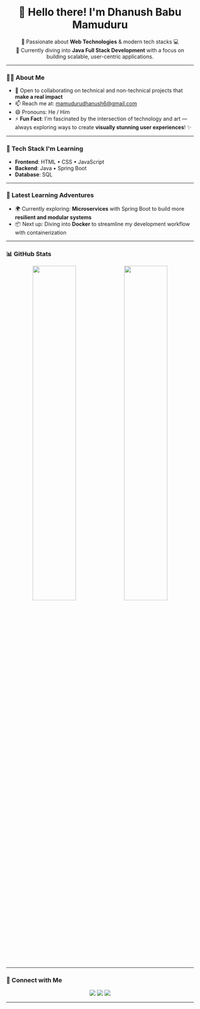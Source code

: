 <h1 align="center">👋 Hello there! I'm Dhanush Babu Mamuduru</h1>

<p align="center">
  👀 Passionate about <strong>Web Technologies</strong> & modern tech stacks 💻 <br>
  🌱 Currently diving into <strong>Java Full Stack Development</strong> with a focus on building scalable, user-centric applications.
</p>

---

### 👨‍💻 About Me
- 🤝 Open to collaborating on technical and non-technical projects that **make a real impact**  
- 📫 Reach me at: [mamudurudhanush6@gmail.com](mailto:mamudurudhanush6@gmail.com)  
- 😄 Pronouns: He / Him  
- ⚡ **Fun Fact**: I'm fascinated by the intersection of technology and art — always exploring ways to create **visually stunning user experiences**! ✨

---

### 🚀 Tech Stack I'm Learning
- **Frontend**: HTML • CSS • JavaScript  
- **Backend**: Java • Spring Boot  
- **Database**: SQL  

---

### 🌱 Latest Learning Adventures
- 🌍 Currently exploring: **Microservices** with Spring Boot to build more **resilient and modular systems**  
- 📦 Next up: Diving into **Docker** to streamline my development workflow with containerization

---

### 📊 GitHub Stats
<p align="center">
  <img src="https://github-readme-stats.vercel.app/api?username=dhanush-babu-M&show_icons=true&theme=tokyonight" width="48%" />
  <img src="https://github-readme-streak-stats.herokuapp.com?user=dhanush-babu-M&theme=tokyonight" width="48%" />
</p>

---

### 🔗 Connect with Me
<p align="center">
  <a href="https://dhanushbabu.netlify.app/"><img src="https://img.shields.io/badge/Portfolio-000?style=for-the-badge&logo=firefox&logoColor=white" /></a>
  <a href="https://www.linkedin.com/in/dhanush-babu-mamuduru-3863a2276"><img src="https://img.shields.io/badge/LinkedIn-0A66C2?style=for-the-badge&logo=linkedin&logoColor=white" /></a>
  <a href="https://github.com/dhanush-babu-M"><img src="https://img.shields.io/badge/GitHub-181717?style=for-the-badge&logo=github&logoColor=white" /></a>
</p>

---

<!---
dhanush-babu-M/dhanush-babu-M is a ✨ special ✨ repository because its `README.md` appears on your GitHub profile.
This is where you can share your journey, goals, and what makes you unique 🚀
--->
